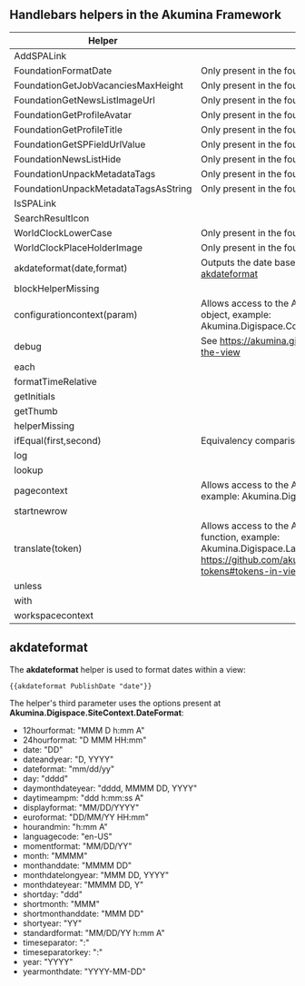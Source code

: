 ## Handlebars helpers in the Akumina Framework

| Helper | Description |
| -- | -- |
| AddSPALink | |
| FoundationFormatDate | Only present in the foundation site |
| FoundationGetJobVacanciesMaxHeight | Only present in the foundation site |
| FoundationGetNewsListImageUrl | Only present in the foundation site |
| FoundationGetProfileAvatar | Only present in the foundation site |
| FoundationGetProfileTitle | Only present in the foundation site |
| FoundationGetSPFieldUrlValue | Only present in the foundation site |
| FoundationNewsListHide | Only present in the foundation site |
| FoundationUnpackMetadataTags | Only present in the foundation site |
| FoundationUnpackMetadataTagsAsString | Only present in the foundation site |
| IsSPALink | |
| SearchResultIcon | |
| WorldClockLowerCase | Only present in the foundation site |
| WorldClockPlaceHolderImage | Only present in the foundation site |
| akdateformat(date,format) | Outputs the date based on the format provided - see [akdateformat](#akdateformat) |
| blockHelperMissing | |
| configurationcontext(param) | Allows access to the Akumina.Digispace.ConfigurationContext object, example: Akumina.Digispace.ConfigurationContext[param] |
| debug | See https://akumina.github.io/docs/Ak-Debugging#debug-in-the-view |
| each | |
| formatTimeRelative | |
| getInitials | |
| getThumb | |
| helperMissing | |
| ifEqual(first,second) | Equivalency comparison |
| log | |
| lookup | |
| pagecontext | Allows access to the Akumina.Digispace.PageContext object, example: Akumina.Digispace.PageContext[param] |
| startnewrow | |
| translate(token) | Allows access to the Akumina.Digispace.Language.GetText function, example: Akumina.Digispace.Language.GetText(token). See https://github.com/akumina/AkuminaTraining/wiki/Multilingual-tokens#tokens-in-views |
| unless | |
| with | |
| workspacecontext | |

## akdateformat
The **akdateformat** helper is used to format dates within a view:

    {{akdateformat PublishDate "date"}}
    
The helper's third parameter uses the options present at **Akumina.Digispace.SiteContext.DateFormat**:
* 12hourformat: "MMM D h:mm A"
* 24hourformat: "D MMM HH:mm"
* date: "DD"
* dateandyear: "D, YYYY"
* dateformat: "mm/dd/yy"
* day: "dddd"
* daymonthdateyear: "dddd, MMMM DD, YYYY"
* daytimeampm: "ddd h:mm:ss A"
* displayformat: "MM/DD/YYYY"
* euroformat: "DD/MM/YY HH:mm"
* hourandmin: "h:mm A"
* languagecode: "en-US"
* momentformat: "MM/DD/YY"
* month: "MMMM"
* monthanddate: "MMMM DD"
* monthdatelongyear: "MMM DD, YYYY"
* monthdateyear: "MMMM DD, Y"
* shortday: "ddd"
* shortmonth: "MMM"
* shortmonthanddate: "MMM DD"
* shortyear: "YY"
* standardformat: "MM/DD/YY h:mm A"
* timeseparator: ":"
* timeseparatorkey: ":"
* year: "YYYY"
* yearmonthdate: "YYYY-MM-DD"
